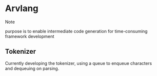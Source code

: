 # Arvlang 

> [!NOTE]
> purpose is to enable intermediate code generation for time-consuming framework development

## Tokenizer

Currently developing the tokenizer, using a queue to enqueue characters and dequeuing on parsing.